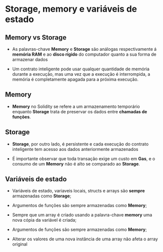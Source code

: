 # Storage, memory e variáveis de estado

## Memory vs Storage

- As palavras-chave **Memory** e **Storage** são análogas respectivamente á **memória RAM** e ao **disco rígido** do computador quanto a sua forma de armazenar dados

- Um contrato inteligente pode usar qualquer quantidade de memória durante a execução, mas uma vez que a execução é interrompida, a memória é completamente apagada para a próxima execução.

## Memory

- **Memory** no Solidity se refere a um armazenamento temporário enquanto **Storage** trata de preservar os dados entre **chamadas de funções**.

## Storage

- **Storage**, por outro lado, é persistente e cada execução do contrato inteligente tem acesso aos dados anteriormente armazenados

- É importante observar que toda transação exige um custo em **Gas**, e o consumo de um **Memory** não é alto se comparado ao **Storage**.

## Variáveis de estado

- Variáveis de estado, variaveis locais, structs e arrays são **sempre** armazenadas como **Storage**;

- Argumentos de funções são sempre armazenadas como **Memory**;

- Sempre que um array é criado usando a palavra-chave **memory** uma nova cópia da variável é criada;

- Argumentos de funções são sempre armazenadas como **Memory**;

- Alterar os valores de uma nova instância de uma array não afeta o array original
